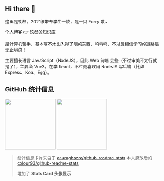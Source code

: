 ## Hi there 👋

这里是玖叁，2021级带专学生一枚，是一只 Furry 嗷~

个人博客 👉 [玖叁的知识库](https://fur93.icu)

是计算机苦手，基本写不太出入得了眼的东西，呜呜呜，不过我相信学习的道路是无止境的！

主要擅长语言 JavaScript（NodeJS），因此 Web 前端 会些（不过审美不太行就是了），主要会 Vue3，在学 React，不过更喜欢用 NodeJS 写后端（比如 Express、Koa、Egg）。

## GitHub 统计信息

[<img style="height:165px;" src="https://github-readme-stats-colour93.vercel.app/api?username=colour93&show_avatar=true&show_icons=true&locale=cn&bg_color=45,fff0f6,fff2e8&text_color=383838&title_color=1890ff&icon_color=597Ff7" />](https://github.com/colour93)
[<img style="height:165px;" src="https://github-readme-stats-colour93.vercel.app/api/top-langs/?username=colour93&layout=compact&locale=cn&bg_color=45,fff2e8,fff0f6&text_color=383838&title_color=1890ff&icon_color=597Ff7" />](https://github.com/colour93)

> 统计信息卡片来自于 [anuraghazra/github-readme-stats](https://github.com/anuraghazra/github-readme-stats) 本人魔改后的 [colour93/github-readme-stats](https://github.com/colour93/github-readme-stats)
> 
> 增加了 **Stats Card 头像显示**
